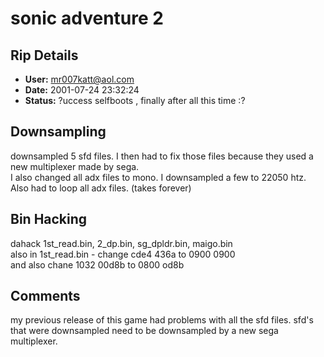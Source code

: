 # sonic adventure 2

## Rip Details

- **User:** mr007katt@aol.com
- **Date:** 2001-07-24 23:32:24
- **Status:** ?uccess selfboots , finally after all this time  :?

## Downsampling

downsampled 5 sfd files.   I then had to fix those files because they used a new  multiplexer made by sega.  <br />I also changed all adx files to mono.  I downsampled a few to 22050 htz.  Also had to loop all adx files.  (takes forever)

## Bin Hacking

dahack 1st_read.bin, 2_dp.bin, sg_dpldr.bin, maigo.bin<br />also in 1st_read.bin -  change cde4 436a to 0900 0900<br />and also chane 1032 00d8b to 0800 od8b

## Comments

my previous release of this game had problems with all the sfd files. sfd's that were downsampled need to be downsampled by a new sega multiplexer.

